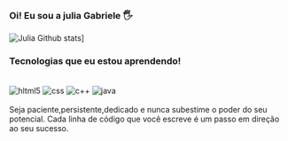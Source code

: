 ### Oi! Eu sou a julia Gabriele 🖐️
![Julia Github stats](https://github-readme-stats.vercel.app/api?username=Julia2830&show_icons=true&theme=radical)]
### Tecnologias que eu estou aprendendo!
<div style="display: inline_block"></br>
<img align="center" alt="hltml5" src="https://img.shields.io/badge/HTML5-E34F26?style=for-the-badge&logo=html5&logoColor=white"/>
<img align="center" alt="css" src="https://img.shields.io/badge/CSS3-1572B6?style=for-the-badge&logo=css3&logoColor=white"/>
<img align="center" alt="c++" src="https://img.shields.io/badge/C%2B%2B-00599C?style=for-the-badge&logo=c%2B%2B&logoColor=white"/>
<img align="center" alt="java" src="https://img.shields.io/badge/JavaScript-323330?style=for-the-badge&logo=javascript&logoColor=F7DF1E"/>
</div></br>
Seja paciente,persistente,dedicado e nunca subestime o poder do seu potencial. Cada linha 
de código que você escreve é um passo em direção ao seu sucesso.
